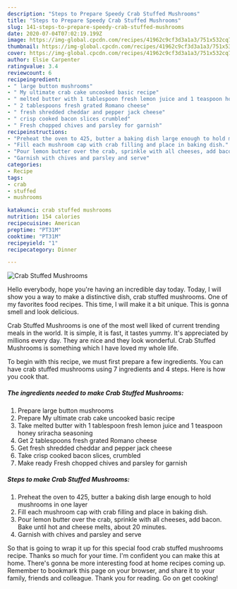 ```yaml
---
description: "Steps to Prepare Speedy Crab Stuffed Mushrooms"
title: "Steps to Prepare Speedy Crab Stuffed Mushrooms"
slug: 141-steps-to-prepare-speedy-crab-stuffed-mushrooms
date: 2020-07-04T07:02:19.199Z
image: https://img-global.cpcdn.com/recipes/41962c9cf3d3a1a3/751x532cq70/crab-stuffed-mushrooms-recipe-main-photo.jpg
thumbnail: https://img-global.cpcdn.com/recipes/41962c9cf3d3a1a3/751x532cq70/crab-stuffed-mushrooms-recipe-main-photo.jpg
cover: https://img-global.cpcdn.com/recipes/41962c9cf3d3a1a3/751x532cq70/crab-stuffed-mushrooms-recipe-main-photo.jpg
author: Elsie Carpenter
ratingvalue: 3.4
reviewcount: 6
recipeingredient:
- " large button mushrooms"
- " My ultimate crab cake uncooked basic recipe"
- " melted butter with 1 tablespoon fresh lemon juice and 1 teaspoon honey sriracha seasoning"
- " 2 tablespoons fresh grated Romano cheese"
- " fresh shredded cheddar and pepper jack cheese"
- " crisp cooked bacon slices crumbled"
- " Fresh chopped chives and parsley for garnish"
recipeinstructions:
- "Preheat the oven to 425, butter a baking dish large enough to hold mushrooms in one layer"
- "Fill each mushroom cap with crab filling and place in baking dish."
- "Pour lemon butter over the crab, sprinkle with all cheeses, add bacon. Bake until hot and cheese melts, about 20 minutes."
- "Garnish with chives and parsley and serve"
categories:
- Recipe
tags:
- crab
- stuffed
- mushrooms

katakunci: crab stuffed mushrooms 
nutrition: 154 calories
recipecuisine: American
preptime: "PT31M"
cooktime: "PT31M"
recipeyield: "1"
recipecategory: Dinner

---
```



![Crab Stuffed Mushrooms](https://img-global.cpcdn.com/recipes/41962c9cf3d3a1a3/751x532cq70/crab-stuffed-mushrooms-recipe-main-photo.jpg)

Hello everybody, hope you're having an incredible day today. Today, I will show you a way to make a distinctive dish, crab stuffed mushrooms. One of my favorites food recipes. This time, I will make it a bit unique. This is gonna smell and look delicious.

Crab Stuffed Mushrooms is one of the most well liked of current trending meals in the world. It is simple, it is fast, it tastes yummy. It's appreciated by millions every day. They are nice and they look wonderful. Crab Stuffed Mushrooms is something which I have loved my whole life.




To begin with this recipe, we must first prepare a few ingredients. You can have crab stuffed mushrooms using 7 ingredients and 4 steps. Here is how you cook that.

<!--inarticleads1-->

##### The ingredients needed to make Crab Stuffed Mushrooms:

1. Prepare  large button mushrooms
1. Prepare  My ultimate crab cake uncooked basic recipe
1. Take  melted butter with 1 tablespoon fresh lemon juice and 1 teaspoon honey sriracha seasoning
1. Get  2 tablespoons fresh grated Romano cheese
1. Get  fresh shredded cheddar and pepper jack cheese
1. Take  crisp cooked bacon slices, crumbled
1. Make ready  Fresh chopped chives and parsley for garnish




<!--inarticleads2-->

##### Steps to make Crab Stuffed Mushrooms:

1. Preheat the oven to 425, butter a baking dish large enough to hold mushrooms in one layer
1. Fill each mushroom cap with crab filling and place in baking dish.
1. Pour lemon butter over the crab, sprinkle with all cheeses, add bacon. Bake until hot and cheese melts, about 20 minutes.
1. Garnish with chives and parsley and serve




So that is going to wrap it up for this special food crab stuffed mushrooms recipe. Thanks so much for your time. I'm confident you can make this at home. There's gonna be more interesting food at home recipes coming up. Remember to bookmark this page on your browser, and share it to your family, friends and colleague. Thank you for reading. Go on get cooking!
